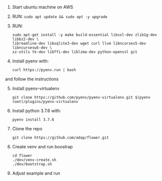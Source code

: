 1. Start ubuntu machine on AWS

2. RUN: `sudo apt update && sudo apt -y upgrade`

3. RUN: 
    ```
    sudo apt-get install -y make build-essential libssl-dev zlib1g-dev libbz2-dev \
    libreadline-dev libsqlite3-dev wget curl llvm libncurses5-dev libncursesw5-dev \
    xz-utils tk-dev libffi-dev liblzma-dev python-openssl git
    ```

4. Install pyenv with:
    ```
    curl https://pyenv.run | bash
    ```
and follow the instructions

5. Install pyenv-virtualenv
    ```
    git clone https://github.com/pyenv/pyenv-virtualenv.git $(pyenv root)/plugins/pyenv-virtualenv
    ```

6. Install python 3.7.6 with:
    ```
    pyenv install 3.7.6
    ```

7. Clone the repo
    ```
    git clone https://github.com/adap/flower.git
    ```

8. Create venv and run boostrap
    ```
    cd flower
    ./dev/venv-create.sh
    ./dev/bootstrap.sh
    ```

9. Adjust example and run
